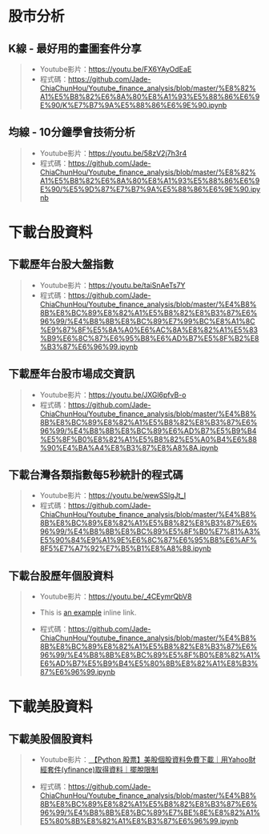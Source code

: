 # 股市分析
## K線 - 最好用的畫圖套件分享
> - Youtube影片：https://youtu.be/FX6YAyOdEaE
> - 程式碼：https://github.com/Jade-ChiaChunHou/Youtube_finance_analysis/blob/master/%E8%82%A1%E5%B8%82%E6%8A%80%E8%A1%93%E5%88%86%E6%9E%90/K%E7%B7%9A%E5%88%86%E6%9E%90.ipynb

## 均線 - 10分鐘學會技術分析
> - Youtube影片：https://youtu.be/58zV2j7h3r4
> - 程式碼：https://github.com/Jade-ChiaChunHou/Youtube_finance_analysis/blob/master/%E8%82%A1%E5%B8%82%E6%8A%80%E8%A1%93%E5%88%86%E6%9E%90/%E5%9D%87%E7%B7%9A%E5%88%86%E6%9E%90.ipynb

# 下載台股資料
## 下載歷年台股大盤指數
> - Youtube影片：https://youtu.be/taiSnAeTs7Y
> - 程式碼：https://github.com/Jade-ChiaChunHou/Youtube_finance_analysis/blob/master/%E4%B8%8B%E8%BC%89%E8%82%A1%E5%B8%82%E8%B3%87%E6%96%99/%E4%B8%8B%E8%BC%89%E7%99%BC%E8%A1%8C%E9%87%8F%E5%8A%A0%E6%AC%8A%E8%82%A1%E5%83%B9%E6%8C%87%E6%95%B8%E6%AD%B7%E5%8F%B2%E8%B3%87%E6%96%99.ipynb

## 下載歷年台股市場成交資訊
> - Youtube影片：https://youtu.be/JXGl6pfvB-o
> - 程式碼：https://github.com/Jade-ChiaChunHou/Youtube_finance_analysis/blob/master/%E4%B8%8B%E8%BC%89%E8%82%A1%E5%B8%82%E8%B3%87%E6%96%99/%E4%B8%8B%E8%BC%89%E6%AD%B7%E5%B9%B4%E5%8F%B0%E8%82%A1%E5%B8%82%E5%A0%B4%E6%88%90%E4%BA%A4%E8%B3%87%E8%A8%8A.ipynb

## 下載台灣各類指數每5秒統計的程式碼
> - Youtube影片：https://youtu.be/wewSSlgJt_I
> - 程式碼：https://github.com/Jade-ChiaChunHou/Youtube_finance_analysis/blob/master/%E4%B8%8B%E8%BC%89%E8%82%A1%E5%B8%82%E8%B3%87%E6%96%99/%E4%B8%8B%E8%BC%89%E5%8F%B0%E7%81%A3%E5%90%84%E9%A1%9E%E6%8C%87%E6%95%B8%E6%AF%8F5%E7%A7%92%E7%B5%B1%E8%A8%88.ipynb

## 下載台股歷年個股資料
> - Youtube影片：https://youtu.be/_4CEymrQbV8
> - <p>This is <a href="https://youtu.be/_4CEymrQbV8" title="Title"> an example</a> inline link.</p>
> - 程式碼：https://github.com/Jade-ChiaChunHou/Youtube_finance_analysis/blob/master/%E4%B8%8B%E8%BC%89%E8%82%A1%E5%B8%82%E8%B3%87%E6%96%99/%E4%B8%8B%E8%BC%89%E5%8F%B0%E8%82%A1%E6%AD%B7%E5%B9%B4%E5%80%8B%E8%82%A1%E8%B3%87%E6%96%99.ipynb

# 下載美股資料
## 下載美股個股資料
> - <p>Youtube影片：<a href="https://youtu.be/ZIFmDbIb-ro" title="Title"> 【Python 股票】美股個股資料免費下載｜用Yahoo財經套件(yfinance)取得資料｜擺脫限制</a></p>
> - 程式碼：https://github.com/Jade-ChiaChunHou/Youtube_finance_analysis/blob/master/%E4%B8%8B%E8%BC%89%E8%82%A1%E5%B8%82%E8%B3%87%E6%96%99/%E4%B8%8B%E8%BC%89%E7%BE%8E%E8%82%A1%E5%80%8B%E8%82%A1%E8%B3%87%E6%96%99.ipynb
